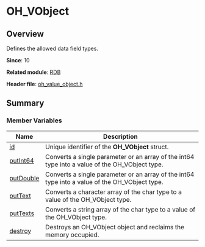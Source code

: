 # OH_VObject


## Overview

Defines the allowed data field types.

**Since**: 10

**Related module**: [RDB](_r_d_b.md)

**Header file**: [oh_value_object.h](oh__value__object_8h.md)


## Summary


### Member Variables

| Name| Description|
| -------- | -------- |
| [id](_r_d_b.md#id-35) | Unique identifier of the **OH_VObject** struct.|
| [putInt64](_r_d_b.md#putint64-22) | Converts a single parameter or an array of the int64 type into a value of the OH_VObject type.|
| [putDouble](_r_d_b.md#putdouble) | Converts a single parameter or an array of the int64 type into a value of the OH_VObject type.|
| [putText](_r_d_b.md#puttext-22) | Converts a character array of the char type to a value of the OH_VObject type.|
| [putTexts](_r_d_b.md#puttexts) | Converts a string array of the char type to a value of the OH_VObject type.|
| [destroy](_r_d_b.md#destroy-44) | Destroys an OH_VObject object and reclaims the memory occupied.|
